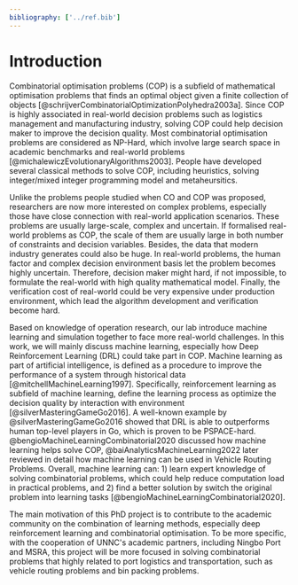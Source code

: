 ```yaml
---
bibliography: ['../ref.bib']
---
```


Introduction
=====

Combinatorial optimisation problems (COP) is a subfield of mathematical
optimisation problems that finds an optimal object given a finite collection of
objects [@schrijverCombinatorialOptimizationPolyhedra2003a]. Since COP is
highly associated in real-world decision problems such as logistics management
and manufacturing industry, solving COP could help decision maker to improve the
decision quality. Most combinatorial optimisation problems are considered as NP-Hard, which involve large
search space in academic benchmarks and real-world problems
[@michalewiczEvolutionaryAlgorithms2003]. People have developed several
classical methods to solve COP, including heuristics, solving integer/mixed
integer programming model and metaheursitics. 

Unlike the problems people studied when CO and COP was proposed, researchers are
now more interested on complex problems, especially those have close connection
with real-world application scenarios. These problems are usually large-scale,
complex and uncertain. If formalised real-world problems as COP, the scale of
them are usually large in both number of constraints and decision variables.
Besides, the data that modern industry generates could also be huge. In
real-world problems, the human factor and complex decision environment basis let
the problem becomes highly uncertain. Therefore, decision maker might hard, if
not impossible, to formulate the real-world with high quality mathematical
model. Finally, the verification cost of real-world could be very expensive
under production environment, which lead the algorithm development and
verification become hard. 

Based on knowledge of operation research, our lab introduce machine learning and
simulation together to face more real-world challenges. In this work, we will
mainly discuss machine learning, especially how Deep Reinforcement
Learning (DRL) could take part in COP. Machine learning as part of artificial
intelligence, is defined as a procedure to improve the performance of a system
through historical data [@mitchellMachineLearning1997]. Specifically,
reinforcement learning as subfield of machine learning, define the learning
process as optimize the decision quality by interaction with environment
[@silverMasteringGameGo2016]. A well-known example by @silverMasteringGameGo2016 showed that DRL is able to
outperforms human top-level players in Go, which is proven to be
PSPACE-hard. @bengioMachineLearningCombinatorial2020
discussed how machine learning helps solve COP, @baiAnalyticsMachineLearning2022
later reviewed in detail how machine learning can be used in Vehicle Routing
Problems. Overall, machine learning can: 1) learn expert knowledge of solving
combinatorial problems, which could help reduce computation load in practical
problems, and 2) find a better solution by switch the original problem into
learning tasks [@bengioMachineLearningCombinatorial2020]. 

The main motivation of this PhD project is to contribute to the academic
community on the combination of learning methods, especially deep reinforcement
learning and combinatorial optimisation. To be more specific, with the
cooperation of UNNC's academic partners, including Ningbo Port and MSRA, this
project will be more focused in solving combinatorial problems that highly
related to port logistics and transportation, such as vehicle routing problems
and bin packing problems. 